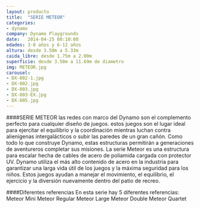 ```yaml
---
layout: producto
title:  "SERIE METEOR"
categories:
- dynamo
company: Dynamo Playgrounds
date:   2014-04-25 00:10:00
edades: 3-8 años y 6-12 años 
altura: desde 3.50m a 5.33m
caida_libre: desde 1.75m a 2.00m
superficie: desde 3.50m a 11.69m de diametro
img: METEOR.jpg
carousel:
- DX-802-1.jpg
- DX-802.jpg
- DX-803.jpg
- DX-803-EX.jpg
- DX-805.jpg
---
```

####SERIE METEOR
las redes con marco del Dynamo son el complemento perfecto para cualquier diseño de juegos. estos juegos son el lugar ideal para ejercitar el equilibrio y la coordinación mientras luchan contra alienígenas intergalácticos o subir las paredes de un gran cañón. Como todo lo que construye Dynamo, estas estructuras permitirán a generaciones de aventureros completar sus misiones.
La serie Meteor es una estructura para escalar hecha de cables de acero de poliamida cargada con protector UV. Dynamo utiliza el más alto contenido de acero en la industria para garantizar una larga vida útil de los juegos y la máxima seguridad para los niños. Estos juegos ayudan a manejar el movimiento, el equilibrio, el ejercicio y la diversión nuevamente dentro del patio de recreo.


####Diferentes referencias
En esta serie hay 5 diferentes referencias:
Meteor Mini 
Meteor Regular 
Meteor Large
Meteor Double
Meteor Quartet

